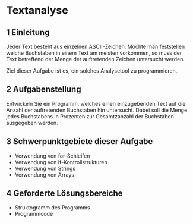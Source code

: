 # Textanalyse

## 1 Einleitung

Jeder Text besteht aus einzelnen ASCII-Zeichen. Möchte man feststellen welche Buchstaben in einem Text am meisten vorkommen, so muss der Text betreffend der Menge der auftretenden Zeichen untersucht werden.

Ziel dieser Aufgabe ist es, ein solches Analysetool zu programmieren.

## 2 Aufgabenstellung

Entwickeln Sie ein Programm, welches einen einzugebenden Text auf die Anzahl der auftretenden Buchstaben hin untersucht. Dabei soll die Menge jedes Buchstabens in Prozenten zur Gesamtzanzahl der Buchstaben ausgegeben werden.

## 3 Schwerpunktgebiete dieser Aufgabe

* Verwendung von for-Schleifen
* Verwendung von if-Kontrollstrukturen
* Verwendung von Strings
* Verwendung von Arrays

## 4 Geforderte Lösungsbereiche

* Struktogramm des Programms
* Programmcode
